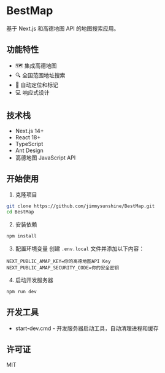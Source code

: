 # BestMap

基于 Next.js 和高德地图 API 的地图搜索应用。

## 功能特性

- 🗺️ 集成高德地图
- 🔍 全国范围地址搜索
- 📍 自动定位和标记
- 💻 响应式设计

## 技术栈

- Next.js 14+
- React 18+
- TypeScript
- Ant Design
- 高德地图 JavaScript API

## 开始使用

1. 克隆项目
```bash
git clone https://github.com/jimmysunshine/BestMap.git
cd BestMap
```

2. 安装依赖
```bash
npm install
```

3. 配置环境变量
创建 `.env.local` 文件并添加以下内容：
```
NEXT_PUBLIC_AMAP_KEY=你的高德地图API Key
NEXT_PUBLIC_AMAP_SECURITY_CODE=你的安全密钥
```

4. 启动开发服务器
```bash
npm run dev
```

## 开发工具

- start-dev.cmd - 开发服务器启动工具，自动清理进程和缓存

## 许可证

MIT
